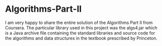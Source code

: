 # Algorithms-Part-II
I am very happy to share the entire solution of the Algorithms Part II from Coursera. The particular library used in this project was the algs4.jar which is a Java archive file containing the standard libraries and source code for the algorithms and data structures in the textbook prescribed by Princeton.
